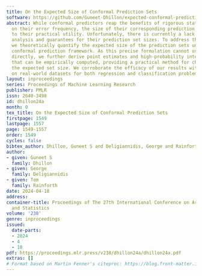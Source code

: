 ```yaml
---
title: On the Expected Size of Conformal Prediction Sets
software: https://github.com/Guneet-Dhillon/expected-conformal-prediction-set-size
abstract: While conformal predictors reap the benefits of rigorous statistical guarantees
  on their error frequency, the size of their corresponding prediction sets is critical
  to their practical utility. Unfortunately, there is currently a lack of finite-sample
  analysis and guarantees for their prediction set sizes. To address this shortfall,
  we theoretically quantify the expected size of the prediction sets under the split
  conformal prediction framework. As this precise formulation cannot usually be calculated
  directly, we further derive point estimates and high-probability interval bounds
  that can be empirically computed, providing a practical method for characterizing
  the expected set size. We corroborate the efficacy of our results with experiments
  on real-world datasets for both regression and classification problems.
layout: inproceedings
series: Proceedings of Machine Learning Research
publisher: PMLR
issn: 2640-3498
id: dhillon24a
month: 0
tex_title: On the Expected Size of Conformal Prediction Sets
firstpage: 1549
lastpage: 1557
page: 1549-1557
order: 1549
cycles: false
bibtex_author: Dhillon, Guneet S and Deligiannidis, George and Rainforth, Tom
author:
- given: Guneet S
  family: Dhillon
- given: George
  family: Deligiannidis
- given: Tom
  family: Rainforth
date: 2024-04-18
address:
container-title: Proceedings of The 27th International Conference on Artificial Intelligence
  and Statistics
volume: '238'
genre: inproceedings
issued:
  date-parts:
  - 2024
  - 4
  - 18
pdf: https://proceedings.mlr.press/v238/dhillon24a/dhillon24a.pdf
extras: []
# Format based on Martin Fenner's citeproc: https://blog.front-matter.io/posts/citeproc-yaml-for-bibliographies/
---
```


